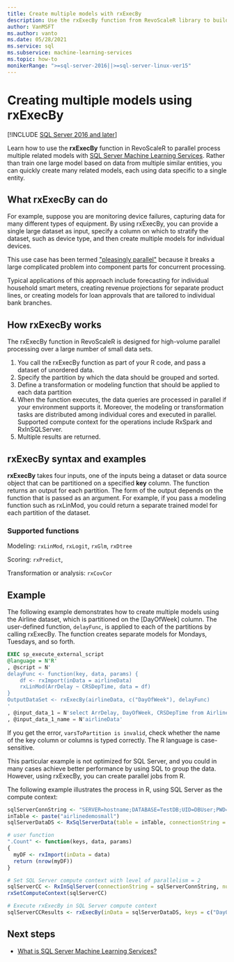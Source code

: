```yaml
---
title: Create multiple models with rxExecBy
description: Use the rxExecBy function from RevoScaleR library to build multiple mini models over machine data stored in SQL Server.
author: VanMSFT
ms.author: vanto
ms.date: 05/28/2021
ms.service: sql
ms.subservice: machine-learning-services
ms.topic: how-to
monikerRange: ">=sql-server-2016||>=sql-server-linux-ver15"
---
```

# Creating multiple models using rxExecBy
[!INCLUDE [SQL Server 2016 and later](../../includes/applies-to-version/sqlserver2016.md)]

Learn how to use the **rxExecBy** function in RevoScaleR to parallel process multiple related models with [SQL Server Machine Learning Services](../sql-server-machine-learning-services.md). Rather than train one large model based on data from multiple similar entities, you can quickly create many related models, each using data specific to a single entity.

## What rxExecBy can do

For example, suppose you are monitoring device failures, capturing data for many different types of equipment. By using rxExecBy, you can provide a single large dataset as input, specify a column on which to stratify the dataset, such as device type, and then create multiple models for individual devices.

This use case has been termed ["pleasingly parallel"](https://en.wikipedia.org/wiki/Embarrassingly_parallel) because it breaks a large complicated problem into component parts for concurrent processing.

Typical applications of this approach include forecasting for individual household smart meters, creating revenue projections for separate product lines, or creating models for loan approvals that are tailored to individual bank branches.

## How rxExecBy works

The rxExecBy function in RevoScaleR is designed for high-volume parallel processing over a large number of small data sets.

1. You call the rxExecBy function as part of your R code, and pass a dataset of unordered data.
2. Specify the partition by which the data should be grouped and sorted.
3. Define a transformation or modeling function that should be applied to each data partition
4. When the function executes, the data queries are processed in parallel if your environment supports it. Moreover, the modeling or transformation tasks are distributed among individual cores and executed in parallel. Supported compute context for the operations include RxSpark and RxInSQLServer.
5. Multiple results are returned.

## rxExecBy syntax and examples

**rxExecBy** takes four inputs, one of the inputs being a dataset or data source object that can be partitioned on a specified **key** column. The function returns an output for each partition. The form of the output depends on the function that is passed as an argument. For example, if you pass a modeling function such as rxLinMod, you could return a separate trained model for each partition of the dataset.

### Supported functions

Modeling: `rxLinMod`, `rxLogit`, `rxGlm`, `rxDtree`

Scoring: `rxPredict`,

Transformation or analysis: `rxCovCor`

## Example

The following example demonstrates how to create multiple models using the Airline dataset, which is partitioned on the [DayOfWeek] column. The user-defined function, `delayFunc`, is applied to each of the partitions by calling rxExecBy. The function creates separate models for Mondays, Tuesdays, and so forth.

```sql
EXEC sp_execute_external_script
@language = N'R'
, @script = N'
delayFunc <- function(key, data, params) { 
    df <- rxImport(inData = airlineData) 
    rxLinMod(ArrDelay ~ CRSDepTime, data = df) 
} 
OutputDataSet <- rxExecBy(airlineData, c("DayOfWeek"), delayFunc)
'
, @input_data_1 = N'select ArrDelay, DayOfWeek, CRSDepTime from AirlineDemoSmall]'
, @input_data_1_name = N'airlineData'

```

If you get the error, `varsToPartition is invalid`, check whether the name of the key column or columns is typed correctly. The R language is case-sensitive.

This particular example is not optimized for SQL Server, and you could in many cases achieve better performance by using SQL to group the data. However, using rxExecBy, you can create parallel jobs from R.

The following example illustrates the process in R, using SQL Server as the compute context:

```R
sqlServerConnString <- "SERVER=hostname;DATABASE=TestDB;UID=DBUser;PWD=Password;"
inTable <- paste("airlinedemosmall")
sqlServerDataDS <- RxSqlServerData(table = inTable, connectionString = sqlServerConnString)

# user function
".Count" <- function(keys, data, params)
{
  myDF <- rxImport(inData = data)
  return (nrow(myDF))
}

# Set SQL Server compute context with level of parallelism = 2
sqlServerCC <- RxInSqlServer(connectionString = sqlServerConnString, numTasks = 4)
rxSetComputeContext(sqlServerCC)

# Execute rxExecBy in SQL Server compute context
sqlServerCCResults <- rxExecBy(inData = sqlServerDataDS, keys = c("DayOfWeek"), func = .Count)
```

## Next steps

+ [What is SQL Server Machine Learning Services?](../sql-server-machine-learning-services.md)
